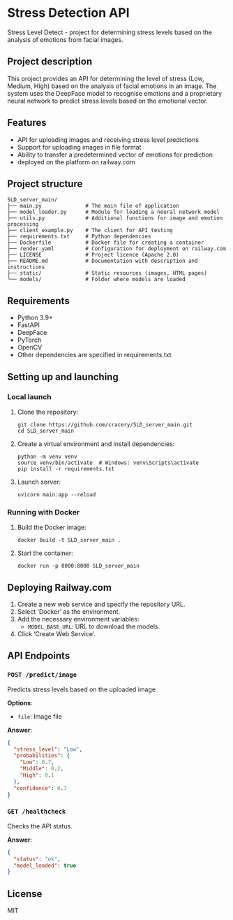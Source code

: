 # Stress Detection API

Stress Level Detect - project for determining stress levels based on the analysis of emotions from facial images.

## Project description

This project provides an API for determining the level of stress (Low, Medium, High) based on the analysis of facial emotions in an image. The system uses the DeepFace model to recognise emotions and a proprietary neural network to predict stress levels based on the emotional vector.

## Features

- API for uploading images and receiving stress level predictions
- Support for uploading images in file format
- Ability to transfer a predetermined vector of emotions for prediction
- deployed on the platform on railway.com

## Project structure

```
SLD_server_main/
├── main.py              # The main file of application
├── model_loader.py      # Module for loading a neural network model
├── utils.py             # Additional functions for image and emotion processing
├── client_example.py    # The client for API testing
├── requirements.txt     # Python dependencies
├── Dockerfile           # Docker file for creating a container
├── render.yaml          # Configuration for deployment on railway.com
├── LICENSE              # Project licence (Apache 2.0)
├── README.md            # Documentation with description and instructions
├── static/              # Static resources (images, HTML pages)
└── models/              # Folder where models are loaded
```

## Requirements
- Python 3.9+
- FastAPI
- DeepFace
- PyTorch
- OpenCV
- Other dependencies are specified in requirements.txt

## Setting up and launching

### Local launch

1. Clone the repository:
   ```
   git clone https://github.com/cracery/SLD_server_main.git
   cd SLD_server_main
   ```

2. Create a virtual environment and install dependencies:
   ```
   python -m venv venv
   source venv/bin/activate  # Windows: venv\Scripts\activate
   pip install -r requirements.txt
   ```

3. Launch server:
   ```
   uvicorn main:app --reload
   ```

### Running with Docker

1. Build the Docker image:
   ```
   docker build -t SLD_server_main .
   ```

2. Start the container:
   ```
   docker run -p 8000:8000 SLD_server_main
   ```

## Deploying Railway.com

1. Create a new web service and specify the repository URL.
2. Select ‘Docker’ as the environment.
3. Add the necessary environment variables:
   - `MODEL_BASE_URL`: URL to download the models.
4. Click ‘Create Web Service’.

## API Endpoints

### `POST /predict/image`

Predicts stress levels based on the uploaded image

**Options**:
- `file`: Image file

**Answer**:
```json
{
  "stress_level": "Low",
  "probabilities": {
    "Low": 0.7,
    "Middle": 0.2,
    "High": 0.1
  },
  "confidence": 0.7
}
```
### `GET /healthcheck`

Checks the API status.

**Answer**:
```json
{
  "status": "ok",
  "model_loaded": true
}
```
## License

MIT

